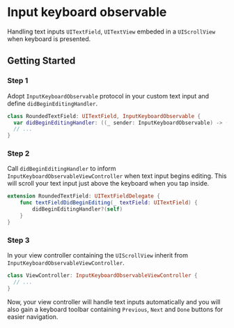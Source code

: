 # Input keyboard observable
Handling text inputs `UITextField`, `UITextView` embeded in a `UIScrollView` when keyboard is presented.

## Getting Started
### Step 1
Adopt `InputKeyboardObservable` protocol in your custom text input and define `didBeginEditingHandler`.
```swift
class RoundedTextField: UITextField, InputKeyboardObservable {
  var didBeginEditingHandler: ((_ sender: InputKeyboardObservable) -> ())?
  // ...
}
```
### Step 2
Call `didBeginEditingHandler` to inform `InputKeyboardObservableViewController` when text input begins editing. This will scroll your text input just above the keyboard when you tap inside.
```swift
extension RoundedTextField: UITextFieldDelegate {
    func textFieldDidBeginEditing(_ textField: UITextField) {
        didBeginEditingHandler?(self)
    }
}
```
### Step 3
In your view controller containing the `UIScrollView` inherit from `InputKeyboardObservableViewController`.
```swift
class ViewController: InputKeyboardObservableViewController {
  // ...
}
```
Now, your view controller will handle text inputs automatically and you will also gain a keyboard toolbar containing `Previous`, `Next` and `Done` buttons for easier navigation.

